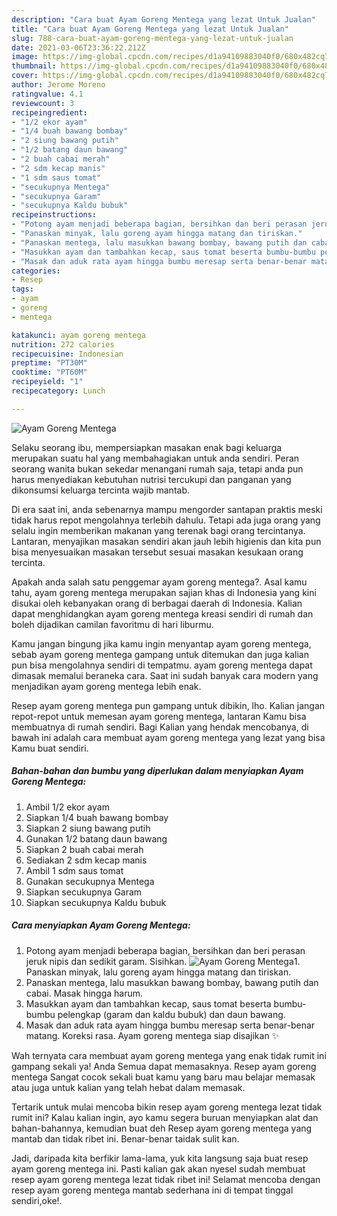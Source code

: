 ```yaml
---
description: "Cara buat Ayam Goreng Mentega yang lezat Untuk Jualan"
title: "Cara buat Ayam Goreng Mentega yang lezat Untuk Jualan"
slug: 788-cara-buat-ayam-goreng-mentega-yang-lezat-untuk-jualan
date: 2021-03-06T23:36:22.212Z
image: https://img-global.cpcdn.com/recipes/d1a94109883040f0/680x482cq70/ayam-goreng-mentega-foto-resep-utama.jpg
thumbnail: https://img-global.cpcdn.com/recipes/d1a94109883040f0/680x482cq70/ayam-goreng-mentega-foto-resep-utama.jpg
cover: https://img-global.cpcdn.com/recipes/d1a94109883040f0/680x482cq70/ayam-goreng-mentega-foto-resep-utama.jpg
author: Jerome Moreno
ratingvalue: 4.1
reviewcount: 3
recipeingredient:
- "1/2 ekor ayam"
- "1/4 buah bawang bombay"
- "2 siung bawang putih"
- "1/2 batang daun bawang"
- "2 buah cabai merah"
- "2 sdm kecap manis"
- "1 sdm saus tomat"
- "secukupnya Mentega"
- "secukupnya Garam"
- "secukupnya Kaldu bubuk"
recipeinstructions:
- "Potong ayam menjadi beberapa bagian, bersihkan dan beri perasan jeruk nipis dan sedikit garam. Sisihkan."
- "Panaskan minyak, lalu goreng ayam hingga matang dan tiriskan."
- "Panaskan mentega, lalu masukkan bawang bombay, bawang putih dan cabai. Masak hingga harum."
- "Masukkan ayam dan tambahkan kecap, saus tomat beserta bumbu-bumbu pelengkap (garam dan kaldu bubuk) dan daun bawang."
- "Masak dan aduk rata ayam hingga bumbu meresap serta benar-benar matang. Koreksi rasa. Ayam goreng mentega siap disajikan ✨"
categories:
- Resep
tags:
- ayam
- goreng
- mentega

katakunci: ayam goreng mentega 
nutrition: 272 calories
recipecuisine: Indonesian
preptime: "PT30M"
cooktime: "PT60M"
recipeyield: "1"
recipecategory: Lunch

---
```



![Ayam Goreng Mentega](https://img-global.cpcdn.com/recipes/d1a94109883040f0/680x482cq70/ayam-goreng-mentega-foto-resep-utama.jpg)

Selaku seorang ibu, mempersiapkan masakan enak bagi keluarga merupakan suatu hal yang membahagiakan untuk anda sendiri. Peran seorang  wanita bukan sekedar menangani rumah saja, tetapi anda pun harus menyediakan kebutuhan nutrisi tercukupi dan panganan yang dikonsumsi keluarga tercinta wajib mantab.

Di era  saat ini, anda sebenarnya mampu mengorder santapan praktis meski tidak harus repot mengolahnya terlebih dahulu. Tetapi ada juga orang yang selalu ingin memberikan makanan yang terenak bagi orang tercintanya. Lantaran, menyajikan masakan sendiri akan jauh lebih higienis dan kita pun bisa menyesuaikan masakan tersebut sesuai masakan kesukaan orang tercinta. 



Apakah anda salah satu penggemar ayam goreng mentega?. Asal kamu tahu, ayam goreng mentega merupakan sajian khas di Indonesia yang kini disukai oleh kebanyakan orang di berbagai daerah di Indonesia. Kalian dapat menghidangkan ayam goreng mentega kreasi sendiri di rumah dan boleh dijadikan camilan favoritmu di hari liburmu.

Kamu jangan bingung jika kamu ingin menyantap ayam goreng mentega, sebab ayam goreng mentega gampang untuk ditemukan dan juga kalian pun bisa mengolahnya sendiri di tempatmu. ayam goreng mentega dapat dimasak memalui beraneka cara. Saat ini sudah banyak cara modern yang menjadikan ayam goreng mentega lebih enak.

Resep ayam goreng mentega pun gampang untuk dibikin, lho. Kalian jangan repot-repot untuk memesan ayam goreng mentega, lantaran Kamu bisa membuatnya di rumah sendiri. Bagi Kalian yang hendak mencobanya, di bawah ini adalah cara membuat ayam goreng mentega yang lezat yang bisa Kamu buat sendiri.

<!--inarticleads1-->

##### Bahan-bahan dan bumbu yang diperlukan dalam menyiapkan Ayam Goreng Mentega:

1. Ambil 1/2 ekor ayam
1. Siapkan 1/4 buah bawang bombay
1. Siapkan 2 siung bawang putih
1. Gunakan 1/2 batang daun bawang
1. Siapkan 2 buah cabai merah
1. Sediakan 2 sdm kecap manis
1. Ambil 1 sdm saus tomat
1. Gunakan secukupnya Mentega
1. Siapkan secukupnya Garam
1. Siapkan secukupnya Kaldu bubuk




<!--inarticleads2-->

##### Cara menyiapkan Ayam Goreng Mentega:

1. Potong ayam menjadi beberapa bagian, bersihkan dan beri perasan jeruk nipis dan sedikit garam. Sisihkan.
<img src="https://img-global.cpcdn.com/steps/71e72dd397ab0f38/160x128cq70/ayam-goreng-mentega-langkah-memasak-1-foto.jpg" alt="Ayam Goreng Mentega">1. Panaskan minyak, lalu goreng ayam hingga matang dan tiriskan.
1. Panaskan mentega, lalu masukkan bawang bombay, bawang putih dan cabai. Masak hingga harum.
1. Masukkan ayam dan tambahkan kecap, saus tomat beserta bumbu-bumbu pelengkap (garam dan kaldu bubuk) dan daun bawang.
1. Masak dan aduk rata ayam hingga bumbu meresap serta benar-benar matang. Koreksi rasa. Ayam goreng mentega siap disajikan ✨




Wah ternyata cara membuat ayam goreng mentega yang enak tidak rumit ini gampang sekali ya! Anda Semua dapat memasaknya. Resep ayam goreng mentega Sangat cocok sekali buat kamu yang baru mau belajar memasak atau juga untuk kalian yang telah hebat dalam memasak.

Tertarik untuk mulai mencoba bikin resep ayam goreng mentega lezat tidak rumit ini? Kalau kalian ingin, ayo kamu segera buruan menyiapkan alat dan bahan-bahannya, kemudian buat deh Resep ayam goreng mentega yang mantab dan tidak ribet ini. Benar-benar taidak sulit kan. 

Jadi, daripada kita berfikir lama-lama, yuk kita langsung saja buat resep ayam goreng mentega ini. Pasti kalian gak akan nyesel sudah membuat resep ayam goreng mentega lezat tidak ribet ini! Selamat mencoba dengan resep ayam goreng mentega mantab sederhana ini di tempat tinggal sendiri,oke!.

